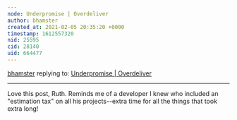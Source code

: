 ```yaml
---
node: Underpromise | Overdeliver
author: bhamster
created_at: 2021-02-05 20:35:20 +0000
timestamp: 1612557320
nid: 25595
cid: 28140
uid: 664477
---
```




[bhamster](../profile/bhamster) replying to: [Underpromise | Overdeliver](../notes/ruthnwaiganjo/02-03-2021/underpromise-overdeliver)

----
Love this post, Ruth. Reminds me of a developer I knew who included an "estimation tax" on all his projects--extra time for all the things that took extra long!